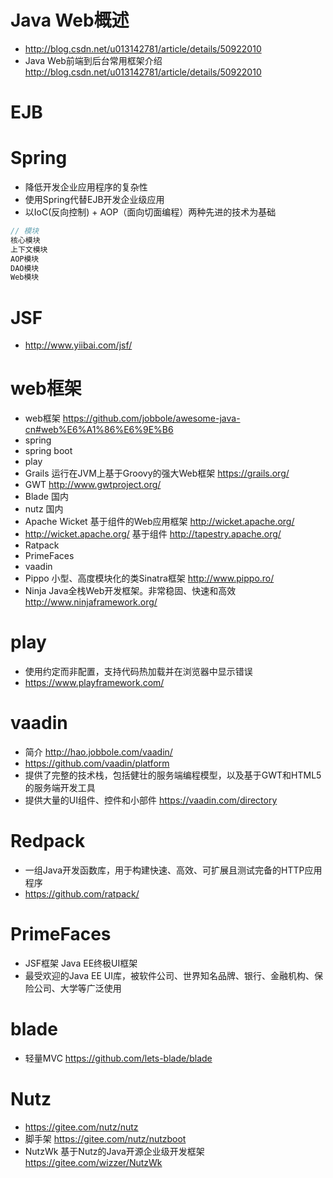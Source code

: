 # Java Web概述

- <http://blog.csdn.net/u013142781/article/details/50922010>
- Java Web前端到后台常用框架介绍 <http://blog.csdn.net/u013142781/article/details/50922010>

# EJB

# Spring

- 降低开发企业应用程序的复杂性
- 使用Spring代替EJB开发企业级应用
- 以IoC(反向控制) + AOP（面向切面编程）两种先进的技术为基础

```java
// 模块
核心模块
上下文模块
AOP模块
DAO模块
Web模块
```

# JSF

- <http://www.yiibai.com/jsf/>


# web框架

- web框架 https://github.com/jobbole/awesome-java-cn#web%E6%A1%86%E6%9E%B6
- spring 
- spring boot
- play
- Grails 运行在JVM上基于Groovy的强大Web框架 https://grails.org/
- GWT http://www.gwtproject.org/
- Blade 国内 
- nutz 国内 
- Apache Wicket 基于组件的Web应用框架 http://wicket.apache.org/
- http://wicket.apache.org/ 基于组件 http://tapestry.apache.org/
- Ratpack
- PrimeFaces
- vaadin
- Pippo 小型、高度模块化的类Sinatra框架  http://www.pippo.ro/
- Ninja Java全栈Web开发框架。非常稳固、快速和高效  http://www.ninjaframework.org/

# play

- 使用约定而非配置，支持代码热加载并在浏览器中显示错误
- https://www.playframework.com/

# vaadin

- 简介 http://hao.jobbole.com/vaadin/
- https://github.com/vaadin/platform
- 提供了完整的技术栈，包括健壮的服务端编程模型，以及基于GWT和HTML5的服务端开发工具
- 提供大量的UI组件、控件和小部件 https://vaadin.com/directory

# Redpack

- 一组Java开发函数库，用于构建快速、高效、可扩展且测试完备的HTTP应用程序
- https://github.com/ratpack/

# PrimeFaces

- JSF框架 Java EE终极UI框架
- 最受欢迎的Java EE UI库，被软件公司、世界知名品牌、银行、金融机构、保险公司、大学等广泛使用

# blade

- 轻量MVC https://github.com/lets-blade/blade

# Nutz

- https://gitee.com/nutz/nutz
- 脚手架 https://gitee.com/nutz/nutzboot
- NutzWk 基于Nutz的Java开源企业级开发框架 https://gitee.com/wizzer/NutzWk